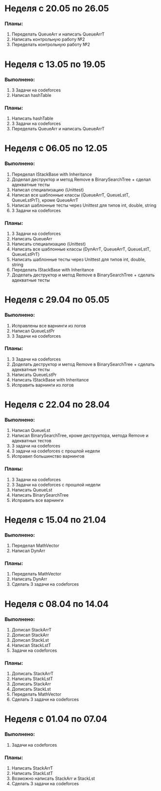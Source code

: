 # Неделя с 20.05 по 26.05

### Планы:
1) Переделать QueueArr и написать QueueArrT
2) Написать контрольную работу №2
3) Переделать контрольную работу №2

# Неделя с 13.05 по 19.05

### Выполнено:
1) 3 Задачи на codeforces
2) Написал hashTable

### Планы:
1) Написать hashTable
2) 3 Задачи на codeforces
3) Переделать QueueArr и написать QueueArrT

# Неделя с 06.05 по 12.05

### Выполнено:
1) Переделал IStackBase with Inheritance
2) Доделал деструктор и метод Remove в BinarySearchTree + сделал адекватные тесты
3) Написал специализацию (Unittest)
4) Написал все шаблонные классы (QueueArrT, QueueLstT, QueueLstPrT), кроме QueueArrT
5) Написал шаблонные тесты через Unittest для типов int, double, string
6) 3 Задачи на codeforces

### Планы:
1) 3 Задачи на codeforces
2) Написать QueueArr
3) Написать специализацию (Unittest)
4) Написать все шаблонные классы (DynArrT, QueueArrT, QueueLstT, QueueLstPrT)
5) Написать шаблонные тесты через Unittest для типов int, double, string
6) Переделать IStackBase with Inheritance
7) Доделать деструктор и метод Remove в BinarySearchTree + сделать адекватные тесты

# Неделя с 29.04 по 05.05

### Выполнено:
1) Исправлены все варнинги из логов
2) Написал QueueLstPr
3) 3 Задачи на codeforces

### Планы:
1) 3 Задачи на codeforces
2) Доделать деструктор и метод Remove в BinarySearchTree + сделать адекватные тесты
3) Написать QueueLstPr
4) Написать IStackBase with Inheritance
5) Исправить варнинги из логов

# Неделя с 22.04 по 28.04

### Выполнено:
1) Написал QueueLst
2) Написал BinarySearchTree, кроме деструктора, метода Remove и адекватных тестов
3) 3 задачи на codeforces
4) 3 задачи на codeforces с прошлой недели
5) Исправил большинство варнингов

### Планы:
1) 3 Задачи на codeforces
2) 3 Задачи на codeforces с прошлой недели
3) Написать QueueLst
4) Написать BinarySearchTree
5) Исправить все варнинги

# Неделя с 15.04 по 21.04

### Выполнено:
1) Переделал MathVector
2) Написал DynArr

### Планы:
1) Переделать MathVector
2) Написать DynArr
3) Сделать 3 задачи на codeforces

# Неделя с 08.04 по 14.04

### Выполнено:
1) Дописал StackArrT
2) Дописал StackArr
3) Дописал StackLst
4) Написал StackLstT
5) Задачи на codeforces

### Планы:
1) Дописать StackArrT
2) Написать StackLstT
3) Дописать StackArr 
4) Дописать StackLst
5) Переделать MathVector
6) Сделать 3 задачи на codeforces


# Неделя с 01.04 по 07.04

### Выполнено:
1) Задачи на codeforces

### Планы:
1) Написать StackArrT
2) Написать StackLstT
3) Возможно написать StackArr и StackLst
4) Сделать 3 задачи на codeforces
